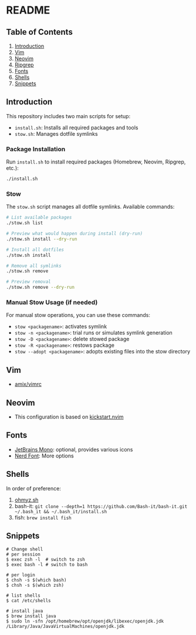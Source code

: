 # README

## Table of Contents

1. [Introduction](#introduction)
2. [Vim](#vim)
3. [Neovim](#neovim)
4. [Ripgrep](#ripgrep)
5. [Fonts](#fonts)
6. [Shells](#shells)
7. [Snippets](#snippets)

## Introduction

This repository includes two main scripts for setup:
- `install.sh`: Installs all required packages and tools
- `stow.sh`: Manages dotfile symlinks

### Package Installation

Run `install.sh` to install required packages (Homebrew, Neovim, Ripgrep, etc.):
```bash
./install.sh
```

### Stow

The `stow.sh` script manages all dotfile symlinks. Available commands:

```bash
# List available packages
./stow.sh list

# Preview what would happen during install (dry-run)
./stow.sh install --dry-run

# Install all dotfiles
./stow.sh install

# Remove all symlinks
./stow.sh remove

# Preview removal
./stow.sh remove --dry-run
```

### Manual Stow Usage (if needed)

For manual stow operations, you can use these commands:
- `stow <packagename>`: activates symlink
- `stow -n <packagename>`: trial runs or simulates symlink generation
- `stow -D <packagename>`: delete stowed package
- `stow -R <packagename>`: restows package
- `stow --adopt <packagename>`: adopts existing files into the stow directory

## Vim

- [amix/vimrc](https://github.com/amix/vimrc)

## Neovim

- This configuration is based on [kickstart.nvim](https://github.com/nvim-lua/kickstart.nvim)

## Fonts

- [JetBrains Mono](https://www.jetbrains.com/lp/mono/): optional, provides various icons
- [Nerd Font](https://www.nerdfonts.com/): More options

## Shells

In order of preference:

1. [ohmyz.sh](https://ohmyz.sh/#install)
2. bash-it: `git clone --depth=1 https://github.com/Bash-it/bash-it.git ~/.bash_it && ~/.bash_it/install.sh`
3. fish: `brew install fish`

## Snippets

```shell
# Change shell
# per session
$ exec zsh -l  # switch to zsh
$ exec bash -l # switch to bash

# per login
$ chsh -s $(which bash)
$ chsh -s $(which zsh)

# list shells
$ cat /etc/shells

# install java
$ brew install java
$ sudo ln -sfn /opt/homebrew/opt/openjdk/libexec/openjdk.jdk /Library/Java/JavaVirtualMachines/openjdk.jdk
```
